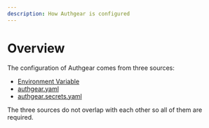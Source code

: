 ```yaml
---
description: How Authgear is configured
---
```


# Overview

The configuration of Authgear comes from three sources:

* [Environment Variable](env.md)
* [authgear.yaml](yaml.md)
* [authgear.secrets.yaml](secret-yaml.md)

The three sources do not overlap with each other so all of them are required.

